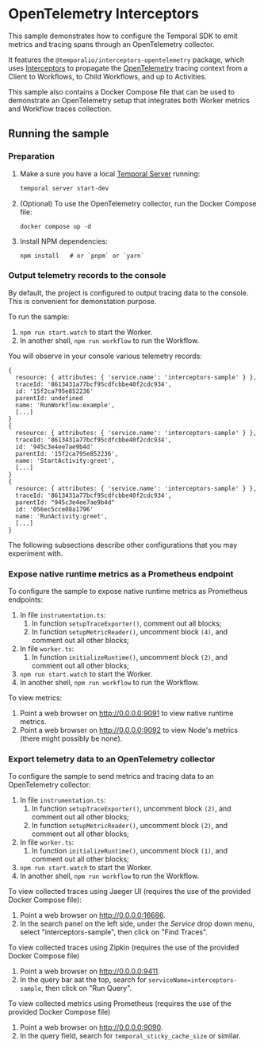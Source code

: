 # OpenTelemetry Interceptors

This sample demonstrates how to configure the Temporal SDK to emit metrics and
tracing spans through an OpenTelemetry collector.

It features the `@temporalio/interceptors-opentelemetry` package, which uses
[Interceptors](https://docs.temporal.io/develop/typescript/interceptors) to
propagate the [OpenTelemetry](https://opentelemetry.io/) tracing context from a
Client to Workflows, to Child Workflows, and up to Activities.

This sample also contains a Docker Compose file that can be used to demonstrate
an OpenTelemetry setup that integrates both Worker metrics and Workflow traces
collection.

## Running the sample

### Preparation

1. Make a sure you have a local [Temporal Server](https://github.com/temporalio/cli/#installation) running:

   ```bash
   temporal server start-dev
   ```

2. (Optional) To use the OpenTelemetry collector, run the Docker Compose file:

   ```
   docker compose up -d
   ```

3. Install NPM dependencies:

   ```
   npm install   # or `pnpm` or `yarn`
   ```

### Output telemetry records to the console

By default, the project is configured to output tracing data to the console.
This is convenient for demonstation purpose.

To run the sample:

1. `npm run start.watch` to start the Worker.
2. In another shell, `npm run workflow` to run the Workflow.

You will observe in your console various telemetry records:

```
{
  resource: { attributes: { 'service.name': 'interceptors-sample' } },
  traceId: '8613431a77bcf95cdfcbbe40f2cdc934',
  id: '15f2ca795e852236'
  parentId: undefined
  name: 'RunWorkflow:example',
  [...]
}
{
  resource: { attributes: { 'service.name': 'interceptors-sample' } },
  traceId: '8613431a77bcf95cdfcbbe40f2cdc934',
  id: '945c3e4ee7ae9b4d'
  parentId: '15f2ca795e852236',
  name: 'StartActivity:greet',
  [...]
}
{
  resource: { attributes: { 'service.name': 'interceptors-sample' } },
  traceId: '8613431a77bcf95cdfcbbe40f2cdc934',
  parentId: "945c3e4ee7ae9b4d"
  id: '056ec5cce08a1796'
  name: 'RunActivity:greet',
  [...]
}
```

The following subsections describe other configurations that you may experiment with.

### Expose native runtime metrics as a Prometheus endpoint

To configure the sample to expose native runtime metrics as Prometheus endpoints:

1. In file `instrumentation.ts`:
   1. In function `setupTraceExporter()`, comment out all blocks;
   2. In function `setupMetricReader()`, uncomment block `(4)`, and comment out all other blocks;
2. In file `worker.ts`:
   1. In function `initializeRuntime()`, uncomment block `(2)`, and comment out all other blocks;
3. `npm run start.watch` to start the Worker.
4. In another shell, `npm run workflow` to run the Workflow.

To view metrics:

1. Point a web browser on http://0.0.0.0:9091 to view native runtime metrics.
2. Point a web browser on http://0.0.0.0:9092 to view Node's metrics (there might possibly be none).

### Export telemetry data to an OpenTelemetry collector

To configure the sample to send metrics and tracing data to an OpenTelemetry collector:

1. In file `instrumentation.ts`:
   1. In function `setupTraceExporter()`, uncomment block `(2)`, and comment out all other blocks;
   2. In function `setupMetricReader()`, uncomment block `(2)`, and comment out all other blocks;
2. In file `worker.ts`:
   1. In function `initializeRuntime()`, uncomment block `(1)`, and comment out all other blocks;
3. `npm run start.watch` to start the Worker.
4. In another shell, `npm run workflow` to run the Workflow.

To view collected traces using Jaeger UI (requires the use of the provided Docker Compose file):

1. Point a web browser on http://0.0.0.0:16686.
2. In the search panel on the left side, under the _Service_ drop down menu, select "interceptors-sample",
   then click on "Find Traces".

To view collected traces using Zipkin (requires the use of the provided Docker Compose file)

1. Point a web browser on http://0.0.0.0:9411.
2. In the query bar aat the top, search for `serviceName=interceptors-sample`,
   then click on "Run Query".

To view collected metrics using Prometheus (requires the use of the provided Docker Compose file)

1. Point a web browser on http://0.0.0.0:9090.
2. In the query field, search for `temporal_sticky_cache_size` or similar.
